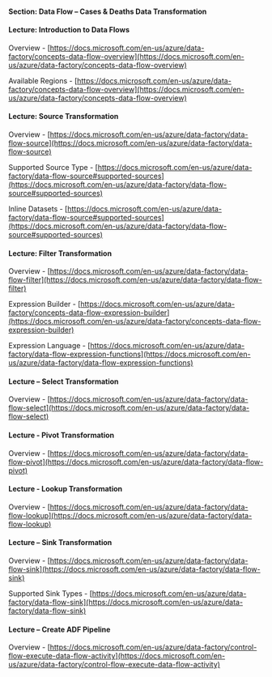 #### Section: Data Flow – Cases & Deaths Data Transformation

#### Lecture: Introduction to Data Flows

  

Overview - [https://docs.microsoft.com/en-us/azure/data-factory/concepts-data-flow-overview](https://docs.microsoft.com/en-us/azure/data-factory/concepts-data-flow-overview)

  

Available Regions - [https://docs.microsoft.com/en-us/azure/data-factory/concepts-data-flow-overview](https://docs.microsoft.com/en-us/azure/data-factory/concepts-data-flow-overview)

  

#### Lecture: Source Transformation

Overview - [https://docs.microsoft.com/en-us/azure/data-factory/data-flow-source](https://docs.microsoft.com/en-us/azure/data-factory/data-flow-source)

  

Supported Source Type - [https://docs.microsoft.com/en-us/azure/data-factory/data-flow-source#supported-sources](https://docs.microsoft.com/en-us/azure/data-factory/data-flow-source#supported-sources)

  

Inline Datasets - [https://docs.microsoft.com/en-us/azure/data-factory/data-flow-source#supported-sources](https://docs.microsoft.com/en-us/azure/data-factory/data-flow-source#supported-sources)

  

#### Lecture: Filter Transformation

Overview - [https://docs.microsoft.com/en-us/azure/data-factory/data-flow-filter](https://docs.microsoft.com/en-us/azure/data-factory/data-flow-filter)

  

Expression Builder - [https://docs.microsoft.com/en-us/azure/data-factory/concepts-data-flow-expression-builder](https://docs.microsoft.com/en-us/azure/data-factory/concepts-data-flow-expression-builder)

  

Expression Language - [https://docs.microsoft.com/en-us/azure/data-factory/data-flow-expression-functions](https://docs.microsoft.com/en-us/azure/data-factory/data-flow-expression-functions)

  

#### Lecture – Select Transformation

Overview - [https://docs.microsoft.com/en-us/azure/data-factory/data-flow-select](https://docs.microsoft.com/en-us/azure/data-factory/data-flow-select)

  

#### Lecture - Pivot Transformation

Overview - [https://docs.microsoft.com/en-us/azure/data-factory/data-flow-pivot](https://docs.microsoft.com/en-us/azure/data-factory/data-flow-pivot)

  

#### Lecture - Lookup Transformation

Overview - [https://docs.microsoft.com/en-us/azure/data-factory/data-flow-lookup](https://docs.microsoft.com/en-us/azure/data-factory/data-flow-lookup)

  

#### Lecture – Sink Transformation

  

Overview - [https://docs.microsoft.com/en-us/azure/data-factory/data-flow-sink](https://docs.microsoft.com/en-us/azure/data-factory/data-flow-sink)

Supported Sink Types - [https://docs.microsoft.com/en-us/azure/data-factory/data-flow-sink](https://docs.microsoft.com/en-us/azure/data-factory/data-flow-sink)

  

#### Lecture – Create ADF Pipeline

Overview - [https://docs.microsoft.com/en-us/azure/data-factory/control-flow-execute-data-flow-activity](https://docs.microsoft.com/en-us/azure/data-factory/control-flow-execute-data-flow-activity)